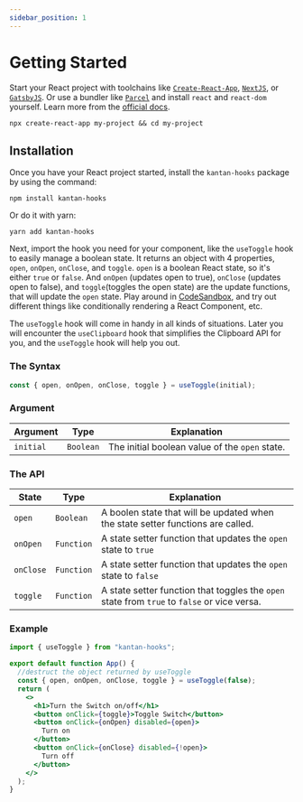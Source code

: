 ```yaml
---
sidebar_position: 1
---
```


# Getting Started

Start your React project with toolchains like [`Create-React-App`](https://create-react-app.dev/), [`NextJS`](https://nextjs.org/docs/), or [`GatsbyJS`](https://www.gatsbyjs.com/docs/tutorial/part-0/). Or use a bundler like [`Parcel`](https://parceljs.org/recipes/react/) and install `react` and `react-dom` yourself. Learn more from the [official docs](https://reactjs.org/docs/create-a-new-react-app.html).

```shell
npx create-react-app my-project && cd my-project
```

## Installation

Once you have your React project started, install the `kantan-hooks` package by using the command:

```shell
npm install kantan-hooks
```

Or do it with yarn:

```shell
yarn add kantan-hooks
```

Next, import the hook you need for your component, like the `useToggle` hook to easily manage a boolean state. It returns an object with 4 properties, `open`, `onOpen`, `onClose`, and `toggle`. `open` is a boolean React state, so it's either `true` or `false`. And `onOpen` (updates open to true), `onClose` (updates open to false), and `toggle`(toggles the open state) are the update functions, that will update the `open` state. Play around in [CodeSandbox](https://rrbuc.csb.app/toggle), and try out different things like conditionally rendering a React Component, etc.

The `useToggle` hook will come in handy in all kinds of situations. Later you will encounter the `useClipboard` hook that simplifies the Clipboard API for you, and the `useToggle` hook will help you out.

### The Syntax

```jsx
const { open, onOpen, onClose, toggle } = useToggle(initial);
```

### Argument

| Argument  | Type      | Explanation                                    |
| --------- | --------- | ---------------------------------------------- |
| `initial` | `Boolean` | The initial boolean value of the `open` state. |

### The API

| State     | Type       | Explanation                                                                                 |
| --------- | ---------- | ------------------------------------------------------------------------------------------- |
| `open`    | `Boolean`  | A boolen state that will be updated when the state setter functions are called.             |
| `onOpen`  | `Function` | A state setter function that updates the `open` state to `true`                             |
| `onClose` | `Function` | A state setter function that updates the `open` state to `false`                            |
| `toggle`  | `Function` | A state setter function that toggles the `open` state from `true` to `false` or vice versa. |

### Example

```jsx title="src/App.js"
import { useToggle } from "kantan-hooks";

export default function App() {
  //destruct the object returned by useToggle
  const { open, onOpen, onClose, toggle } = useToggle(false);
  return (
    <>
      <h1>Turn the Switch on/off</h1>
      <button onClick={toggle}>Toggle Switch</button>
      <button onClick={onOpen} disabled={open}>
        Turn on
      </button>
      <button onClick={onClose} disabled={!open}>
        Turn off
      </button>
    </>
  );
}
```
